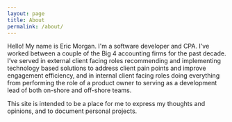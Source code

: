 ```yaml
---
layout: page
title: About
permalink: /about/
---
```


Hello!  My name is Eric Morgan.  I'm a software developer and CPA.  I've worked between a couple of the Big 4 accounting firms for the past decade.  I’ve served in external client facing roles recommending and implementing technology based solutions to address client pain points and improve engagement efficiency, and in internal client facing roles doing everything from performing the role of a product owner to serving as a development lead of both on-shore and off-shore teams.

This site is intended to be a place for me to express my thoughts and opinions, and to document personal projects.